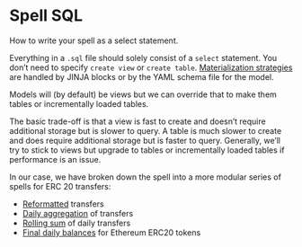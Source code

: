# Spell SQL

How to write your spell as a select statement.

Everything in a `.sql` file should solely consist of a `select` statement. You don’t need to specify `create view` or `create table`. [Materialization strategies](https://docs.getdbt.com/docs/building-a-dbt-project/building-models/materializations) are handled by JINJA blocks or by the YAML schema file for the model.

Models will (by default) be views but we can override that to make them tables or incrementally loaded tables.

The basic trade-off is that a view is fast to create and doesn’t require additional storage but is slower to query. A table is much slower to create and does require additional storage but is faster to query. Generally, we’ll try to stick to views but upgrade to tables or incrementally loaded tables if performance is an issue.

In our case, we have broken down the spell into a more modular series of spells for ERC 20 transfers:

- [Reformatted](reformatted.md) transfers
- [Daily aggregation](daily-aggregation.md) of transfers
- [Rolling sum](rolling-sum.md) of daily transfers
- [Final daily balances](final-day-balance.md) for Ethereum ERC20 tokens

